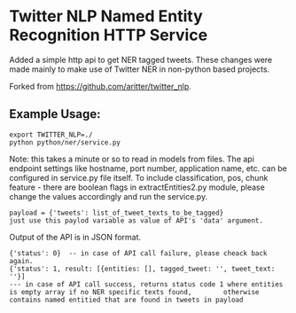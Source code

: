 Twitter NLP Named Entity Recognition HTTP Service
====================
Added a simple http api to get NER tagged tweets. These changes were made mainly to make use of Twitter NER in non-python based projects.

Forked from https://github.com/aritter/twitter_nlp.

Example Usage:
--------------

	export TWITTER_NLP=./
	python python/ner/service.py

Note: this takes a minute or so to read in models from files. The api endpoint settings like hostname, port number, application name, etc. can be configured in service.py file itself. To include classification, pos, chunk feature - there are boolean flags in extractEntities2.py module, please change the values accordingly and run the service.py.

	payload = {'tweets': list_of_tweet_texts_to_be_tagged}
	just use this paylod variable as value of API's 'data' argument.


Output of the API is in JSON format. 

	{'status': 0}  -- in case of API call failure, please cheack back again.
	{'status': 1, result: [{entities: [], tagged_tweet: '', tweet_text: ''}]  
	--- in case of API call success, returns status code 1 where entities is empty array if no NER specific texts found, 		otherwise contains named entitied that are found in tweets in payload


